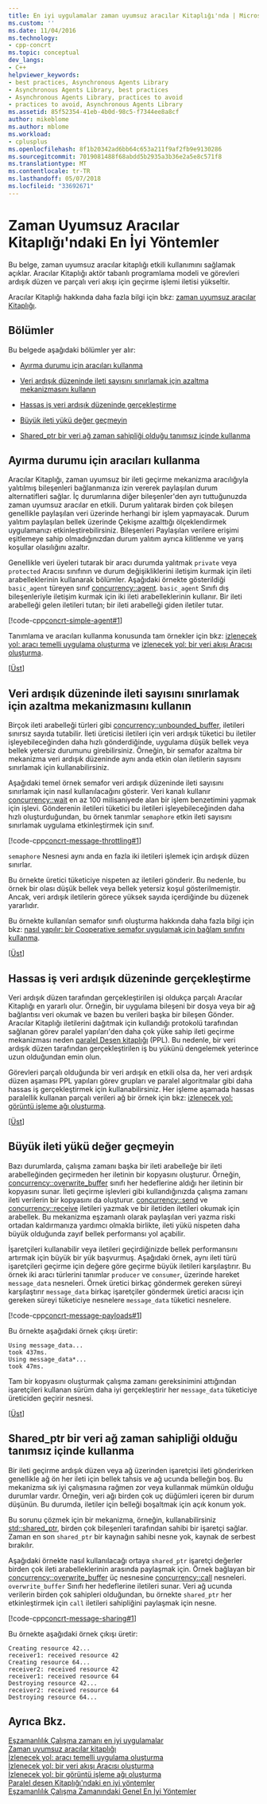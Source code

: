 ```yaml
---
title: En iyi uygulamalar zaman uyumsuz aracılar Kitaplığı'nda | Microsoft Docs
ms.custom: ''
ms.date: 11/04/2016
ms.technology:
- cpp-concrt
ms.topic: conceptual
dev_langs:
- C++
helpviewer_keywords:
- best practices, Asynchronous Agents Library
- Asynchronous Agents Library, best practices
- Asynchronous Agents Library, practices to avoid
- practices to avoid, Asynchronous Agents Library
ms.assetid: 85f52354-41eb-4b0d-98c5-f7344ee8a8cf
author: mikeblome
ms.author: mblome
ms.workload:
- cplusplus
ms.openlocfilehash: 8f1b20342ad6bb64c653a211f9af2fb9e9130286
ms.sourcegitcommit: 7019081488f68abdd5b2935a3b36e2a5e8c571f8
ms.translationtype: MT
ms.contentlocale: tr-TR
ms.lasthandoff: 05/07/2018
ms.locfileid: "33692671"
---
```

# <a name="best-practices-in-the-asynchronous-agents-library"></a>Zaman Uyumsuz Aracılar Kitaplığı'ndaki En İyi Yöntemler
Bu belge, zaman uyumsuz aracılar kitaplığı etkili kullanımını sağlamak açıklar. Aracılar Kitaplığı aktör tabanlı programlama modeli ve görevleri ardışık düzen ve parçalı veri akışı için geçirme işlemi iletisi yükseltir.  
  
 Aracılar Kitaplığı hakkında daha fazla bilgi için bkz: [zaman uyumsuz aracılar Kitaplığı](../../parallel/concrt/asynchronous-agents-library.md).  
  
##  <a name="top"></a> Bölümler  
 Bu belgede aşağıdaki bölümler yer alır:  
  
- [Ayırma durumu için aracıları kullanma](#isolation)  
  
- [Veri ardışık düzeninde ileti sayısını sınırlamak için azaltma mekanizmasını kullanın](#throttling)  
  
- [Hassas iş veri ardışık düzeninde gerçekleştirme](#fine-grained)  
  
- [Büyük ileti yükü değer geçmeyin](#large-payloads)  
  
- [Shared_ptr bir veri ağ zaman sahipliği olduğu tanımsız içinde kullanma](#ownership)  
  
##  <a name="isolation"></a> Ayırma durumu için aracıları kullanma  
 Aracılar Kitaplığı, zaman uyumsuz bir ileti geçirme mekanizma aracılığıyla yalıtılmış bileşenleri bağlanmanıza izin vererek paylaşılan durum alternatifleri sağlar. İç durumlarına diğer bileşenler'den ayrı tuttuğunuzda zaman uyumsuz aracılar en etkili. Durum yalıtarak birden çok bileşen genellikle paylaşılan veri üzerinde herhangi bir işlem yapmayacak. Durum yalıtım paylaşılan bellek üzerinde Çekişme azalttığı ölçeklendirmek uygulamanızı etkinleştirebilirsiniz. Bileşenleri Paylaşılan verilere erişimi eşitlemeye sahip olmadığınızdan durum yalıtım ayrıca kilitlenme ve yarış koşullar olasılığını azaltır.  
  
 Genellikle veri üyeleri tutarak bir aracı durumda yalıtmak `private` veya `protected` Aracısı sınıfının ve durum değişikliklerini iletişim kurmak için ileti arabelleklerinin kullanarak bölümler. Aşağıdaki örnekte gösterildiği `basic_agent` türeyen sınıf [concurrency::agent](../../parallel/concrt/reference/agent-class.md). `basic_agent` Sınıfı dış bileşenleriyle iletişim kurmak için iki ileti arabelleklerinin kullanır. Bir ileti arabelleği gelen iletileri tutan; bir ileti arabelleği giden iletiler tutar.  
  
 [!code-cpp[concrt-simple-agent#1](../../parallel/concrt/codesnippet/cpp/best-practices-in-the-asynchronous-agents-library_1.cpp)]  
  
 Tanımlama ve aracıları kullanma konusunda tam örnekler için bkz: [izlenecek yol: aracı temelli uygulama oluşturma](../../parallel/concrt/walkthrough-creating-an-agent-based-application.md) ve [izlenecek yol: bir veri akışı Aracısı oluşturma](../../parallel/concrt/walkthrough-creating-a-dataflow-agent.md).  
  
 [[Üst](#top)]  
  
##  <a name="throttling"></a> Veri ardışık düzeninde ileti sayısını sınırlamak için azaltma mekanizmasını kullanın  
 Birçok ileti arabelleği türleri gibi [concurrency::unbounded_buffer](reference/unbounded-buffer-class.md), iletileri sınırsız sayıda tutabilir. İleti üreticisi iletileri için veri ardışık tüketici bu iletiler işleyebileceğinden daha hızlı gönderdiğinde, uygulama düşük bellek veya bellek yetersiz durumunu girebilirsiniz. Örneğin, bir semafor azaltma bir mekanizma veri ardışık düzeninde aynı anda etkin olan iletilerin sayısını sınırlamak için kullanabilirsiniz.  
  
 Aşağıdaki temel örnek semafor veri ardışık düzeninde ileti sayısını sınırlamak için nasıl kullanılacağını gösterir. Veri kanalı kullanır [concurrency::wait](reference/concurrency-namespace-functions.md#wait) en az 100 milisaniyede alan bir işlem benzetimini yapmak için işlevi. Gönderenin iletileri tüketici bu iletileri işleyebileceğinden daha hızlı oluşturduğundan, bu örnek tanımlar `semaphore` etkin ileti sayısını sınırlamak uygulama etkinleştirmek için sınıf.  
  
 [!code-cpp[concrt-message-throttling#1](../../parallel/concrt/codesnippet/cpp/best-practices-in-the-asynchronous-agents-library_2.cpp)]  
  
 `semaphore` Nesnesi aynı anda en fazla iki iletileri işlemek için ardışık düzen sınırlar.  
  
 Bu örnekte üretici tüketiciye nispeten az iletileri gönderir. Bu nedenle, bu örnek bir olası düşük bellek veya bellek yetersiz koşul gösterilmemiştir. Ancak, veri ardışık iletilerin görece yüksek sayıda içerdiğinde bu düzenek yararlıdır.  
  
 Bu örnekte kullanılan semafor sınıfı oluşturma hakkında daha fazla bilgi için bkz: [nasıl yapılır: bir Cooperative semafor uygulamak için bağlam sınıfını kullanma](../../parallel/concrt/how-to-use-the-context-class-to-implement-a-cooperative-semaphore.md).  
  
 [[Üst](#top)]  
  
##  <a name="fine-grained"></a> Hassas iş veri ardışık düzeninde gerçekleştirme  
 Veri ardışık düzen tarafından gerçekleştirilen işi oldukça parçalı Aracılar Kitaplığı en yararlı olur. Örneğin, bir uygulama bileşeni bir dosya veya bir ağ bağlantısı veri okumak ve bazen bu verileri başka bir bileşen Gönder. Aracılar Kitaplığı iletilerini dağıtmak için kullandığı protokolü tarafından sağlanan görev paralel yapıları'den daha çok yüke sahip ileti geçirme mekanizması neden [paralel Desen kitaplığı](../../parallel/concrt/parallel-patterns-library-ppl.md) (PPL). Bu nedenle, bir veri ardışık düzen tarafından gerçekleştirilen iş bu yükünü dengelemek yeterince uzun olduğundan emin olun.  
  
 Görevleri parçalı olduğunda bir veri ardışık en etkili olsa da, her veri ardışık düzen aşaması PPL yapıları görev grupları ve paralel algoritmalar gibi daha hassas iş gerçekleştirmek için kullanabilirsiniz. Her işleme aşamada hassas paralellik kullanan parçalı verileri ağ bir örnek için bkz: [izlenecek yol: görüntü işleme ağı oluşturma](../../parallel/concrt/walkthrough-creating-an-image-processing-network.md).  
  
 [[Üst](#top)]  
  
##  <a name="large-payloads"></a> Büyük ileti yükü değer geçmeyin  

 Bazı durumlarda, çalışma zamanı başka bir ileti arabelleğe bir ileti arabelleğinden geçirmeden her iletinin bir kopyasını oluşturur. Örneğin, [concurrency::overwrite_buffer](../../parallel/concrt/reference/overwrite-buffer-class.md) sınıfı her hedeflerine aldığı her iletinin bir kopyasını sunar. İleti geçirme işlevleri gibi kullandığınızda çalışma zamanı ileti verilerin bir kopyasını da oluşturur. [concurrency::send](reference/concurrency-namespace-functions.md#send) ve [concurrency::receive](reference/concurrency-namespace-functions.md#receive) iletileri yazmak ve bir iletiden iletileri okumak için arabellek. Bu mekanizma eşzamanlı olarak paylaşılan veri yazma riski ortadan kaldırmanıza yardımcı olmakla birlikte, ileti yükü nispeten daha büyük olduğunda zayıf bellek performansı yol açabilir.  
  
 İşaretçileri kullanabilir veya iletileri geçirdiğinizde bellek performansını artırmak için büyük bir yük başvurmuş. Aşağıdaki örnek, aynı ileti türü işaretçileri geçirme için değere göre geçirme büyük iletileri karşılaştırır. Bu örnek iki aracı türlerini tanımlar `producer` ve `consumer`, üzerinde hareket `message_data` nesneleri. Örnek üretici birkaç göndermek gereken süreyi karşılaştırır `message_data` birkaç işaretçiler göndermek üretici aracısı için gereken süreyi tüketiciye nesnelere `message_data` tüketici nesnelere.  
  
 [!code-cpp[concrt-message-payloads#1](../../parallel/concrt/codesnippet/cpp/best-practices-in-the-asynchronous-agents-library_3.cpp)]  
  
 Bu örnekte aşağıdaki örnek çıkışı üretir:  
  
```Output  
Using message_data...  
took 437ms.  
Using message_data*...  
took 47ms.  
```  
  
 Tam bir kopyasını oluşturmak çalışma zamanı gereksinimini attığından işaretçileri kullanan sürüm daha iyi gerçekleştirir her `message_data` tüketiciye üreticiden geçirir nesnesi.  
  
 [[Üst](#top)]  
  
##  <a name="ownership"></a> Shared_ptr bir veri ağ zaman sahipliği olduğu tanımsız içinde kullanma  
 Bir ileti geçirme ardışık düzen veya ağ üzerinden işaretçisi ileti gönderirken genellikle ağ ön her ileti için bellek tahsis ve ağ ucunda belleğin boş. Bu mekanizma sık iyi çalışmasına rağmen zor veya kullanmak mümkün olduğu durumlar vardır. Örneğin, veri ağı birden çok uç düğümleri içeren bir durum düşünün. Bu durumda, iletiler için belleği boşaltmak için açık konum yok.  
  
 Bu sorunu çözmek için bir mekanizma, örneğin, kullanabilirsiniz [std::shared_ptr](../../standard-library/shared-ptr-class.md), birden çok bileşenleri tarafından sahibi bir işaretçi sağlar. Zaman en son `shared_ptr` bir kaynağın sahibi nesne yok, kaynak de serbest bırakılır.  
  
 Aşağıdaki örnekte nasıl kullanılacağı ortaya `shared_ptr` işaretçi değerler birden çok ileti arabelleklerinin arasında paylaşmak için. Örnek bağlayan bir [concurrency::overwrite_buffer](../../parallel/concrt/reference/overwrite-buffer-class.md) üç nesnesine [concurrency::call](../../parallel/concrt/reference/call-class.md) nesneleri. `overwrite_buffer` Sınıfı her hedeflerine iletileri sunar. Veri ağ ucunda verilerin birden çok sahipleri olduğundan, bu örnekte `shared_ptr` her etkinleştirmek için `call` iletileri sahipliğini paylaşmak için nesne.  
  
 [!code-cpp[concrt-message-sharing#1](../../parallel/concrt/codesnippet/cpp/best-practices-in-the-asynchronous-agents-library_4.cpp)]  
  
 Bu örnekte aşağıdaki örnek çıkışı üretir:  
  
```Output  
Creating resource 42...  
receiver1: received resource 42  
Creating resource 64...  
receiver2: received resource 42  
receiver1: received resource 64  
Destroying resource 42...  
receiver2: received resource 64  
Destroying resource 64...  
```  
  
## <a name="see-also"></a>Ayrıca Bkz.  
 [Eşzamanlılık Çalışma zamanı en iyi uygulamalar](../../parallel/concrt/concurrency-runtime-best-practices.md)   
 [Zaman uyumsuz aracılar kitaplığı](../../parallel/concrt/asynchronous-agents-library.md)   
 [İzlenecek yol: aracı temelli uygulama oluşturma](../../parallel/concrt/walkthrough-creating-an-agent-based-application.md)   
 [İzlenecek yol: bir veri akışı Aracısı oluşturma](../../parallel/concrt/walkthrough-creating-a-dataflow-agent.md)   
 [İzlenecek yol: bir görüntü işleme ağı oluşturma](../../parallel/concrt/walkthrough-creating-an-image-processing-network.md)   
 [Paralel desen Kitaplığı'ndaki en iyi yöntemler](../../parallel/concrt/best-practices-in-the-parallel-patterns-library.md)   
 [Eşzamanlılık Çalışma Zamanındaki Genel En İyi Yöntemler](../../parallel/concrt/general-best-practices-in-the-concurrency-runtime.md)

